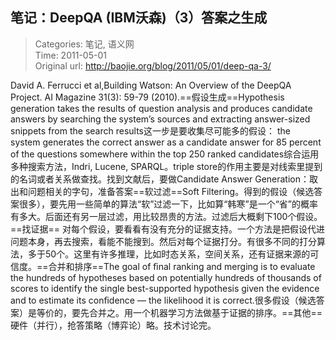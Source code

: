 笔记：DeepQA (IBM沃森)（3）答案之生成
---
    
> Categories: 笔记, 语义网  
> Time: 2011-05-01  
> Original url: <http://baojie.org/blog/2011/05/01/deep-qa-3/>
    
David A. Ferrucci et al,Building Watson: An Overview of the DeepQA Project. AI Magazine 31(3): 59-79 (2010).==假设生成==Hypothesis generation takes the results of question analysis and produces candidate answers by searching the system’s sources and extracting answer-sized snippets from the search results这一步是要收集尽可能多的假设： the system generates the correct answer as a candidate answer for 85 percent of the questions somewhere within the top 250 ranked candidates综合运用多种搜索方法，Indri, Lucene, SPARQL。triple store的作用主要是对线索里提到的名词或者关系做查找。找到文献后，要做Candidate Answer Generation：取出和问题相关的字句，准备答案==软过滤==Soft Filtering。得到的假设（候选答案很多），要先用一些简单的算法“软”过滤一下，比如算“韩寒”是一个“省”的概率有多大。后面还有另一层过滤，用比较昂贵的方法。过滤后大概剩下100个假设。==找证据==     对每个假设，要看看有没有充分的证据支持。一个方法是把假设代进问题本身，再去搜索，看能不能搜到。然后对每个证据打分。有很多不同的打分算法，多于50个。这里有许多推理，比如时态关系，空间关系，还有证据来源的可信度。==合并和排序==The goal of ﬁnal ranking and merging is to evaluate the hundreds of hypotheses based on potentially hundreds of thousands of scores to identify the single best-supported hypothesis given the evidence and to estimate its conﬁdence — the likelihood it is correct.很多假设（候选答案）是等价的，要先合并之。用一个机器学习方法做基于证据的排序。==其他==硬件（并行），抢答策略（博弈论）略。技术讨论完。     
    